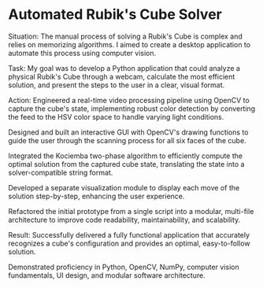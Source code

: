 # Automated Rubik's Cube Solver

Situation:
 The manual process of solving a Rubik's Cube is complex and relies on memorizing algorithms. I aimed to create a desktop application to automate this process using computer vision.

Task:
 My goal was to develop a Python application that could analyze a physical Rubik's Cube through a webcam, calculate the most efficient solution, and present the steps to the user in a clear, visual format.

Action:
Engineered a real-time video processing pipeline using OpenCV to capture the cube's state, implementing robust color detection by converting the feed to the HSV color space to handle varying light conditions.

Designed and built an interactive GUI with OpenCV's drawing functions to guide the user through the scanning process for all six faces of the cube.

Integrated the Kociemba two-phase algorithm to efficiently compute the optimal solution from the captured cube state, translating the state into a solver-compatible string format.

Developed a separate visualization module to display each move of the solution step-by-step, enhancing the user experience.

Refactored the initial prototype from a single script into a modular, multi-file architecture to improve code readability, maintainability, and scalability.

Result:
Successfully delivered a fully functional application that accurately recognizes a cube's configuration and provides an optimal, easy-to-follow solution.

Demonstrated proficiency in Python, OpenCV, NumPy, computer vision fundamentals, UI design, and modular software architecture.